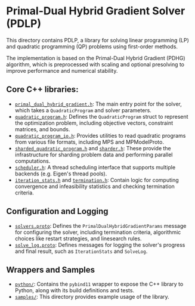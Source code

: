 # Primal-Dual Hybrid Gradient Solver (PDLP)

This directory contains PDLP, a library for solving linear programming (LP) and
quadratic programming (QP) problems using first-order methods.

The implementation is based on the Primal-Dual Hybrid Gradient (PDHG) algorithm,
which is preprocessed with scaling and optional presolving to improve
performance and numerical stability.

## Core C++ libraries:

* [`primal_dual_hybrid_gradient.h`][primal_dual_hybrid_gradient_h]: The main
  entry point for the solver, which takes a `QuadraticProgram` and solver
  parameters.
* [`quadratic_program.h`][quadratic_program_h]: Defines the `QuadraticProgram`
  struct to represent the optimization problem, including objective vectors,
  constraint matrices, and bounds.
* [`quadratic_program_io.h`][quadratic_program_io_h]: Provides utilities to read
  quadratic programs from various file formats, including MPS and MPModelProto.
* [`sharded_quadratic_program.h`][sharded_quadratic_program_h] and
  [`sharder.h`][sharder_h]: These provide the infrastructure for sharding
  problem data and performing parallel computations.
* [`scheduler.h`][scheduler_h]: A thread scheduling interface that supports
  multiple backends (e.g. Eigen's thread pools).
* [`iteration_stats.h`][iteration_stats_h] and
  [`termination.h`][termination_h]: Contain logic for computing convergence and
  infeasibility statistics and checking termination criteria.

## Configuration and Logging

* [`solvers.proto`][solvers_proto]: Defines the `PrimalDualHybridGradientParams`
  message for configuring the solver, including termination criteria,
  algorithmic choices like restart strategies, and linesearch rules.
* [`solve_log.proto`][solve_log_proto]: Defines messages for logging the
  solver's progress and final result, such as `IterationStats` and `SolveLog`.

## Wrappers and Samples

* [`python/`](python): Contains the `pybind11` wrapper to expose the C++ library
  to Python, along with its build definitions and tests.
* [`samples/`](samples): This directory provides example usage of the library.

<!-- Links used throughout the document. -->
[primal_dual_hybrid_gradient_h]: ../pdlp/primal_dual_hybrid_gradient.h
[quadratic_program_h]: ../pdlp/quadratic_program.h
[quadratic_program_io_h]: ../pdlp/quadratic_program_io.h
[sharded_quadratic_program_h]: ../pdlp/sharded_quadratic_program.h
[sharder_h]: ../pdlp/sharder.h
[scheduler_h]: ../pdlp/scheduler.h
[iteration_stats_h]: ../pdlp/iteration_stats.h
[termination_h]: ../pdlp/termination.h
[solvers_proto]: ../pdlp/solvers.proto
[solve_log_proto]: ../pdlp/solve_log.proto
